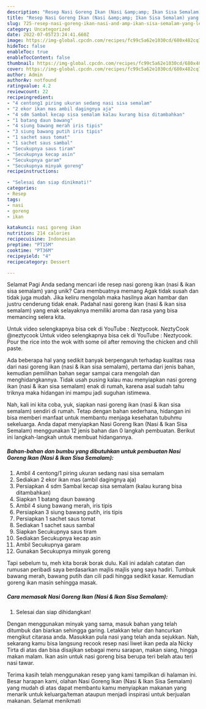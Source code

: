 ```yaml
---
description: "Resep Nasi Goreng Ikan (Nasi &amp;amp; Ikan Sisa Semalam) yang Lezat Sekali, Mantap"
title: "Resep Nasi Goreng Ikan (Nasi &amp;amp; Ikan Sisa Semalam) yang Lezat Sekali, Mantap"
slug: 725-resep-nasi-goreng-ikan-nasi-and-amp-ikan-sisa-semalam-yang-lezat-sekali-mantap
category: Uncategorized
date: 2022-07-05T23:24:41.660Z
image: https://img-global.cpcdn.com/recipes/fc99c5a62e1030cd/680x482cq70/nasi-goreng-ikan-nasi-ikan-sisa-semalam-foto-resep-utama.jpg
hideToc: false
enableToc: true
enableTocContent: false
thumbnail: https://img-global.cpcdn.com/recipes/fc99c5a62e1030cd/680x482cq70/nasi-goreng-ikan-nasi-ikan-sisa-semalam-foto-resep-utama.jpg
cover: https://img-global.cpcdn.com/recipes/fc99c5a62e1030cd/680x482cq70/nasi-goreng-ikan-nasi-ikan-sisa-semalam-foto-resep-utama.jpg
author: Admin
authorAv: notfound
ratingvalue: 4.2
reviewcount: 22
recipeingredient:
- "4 centong1 piring ukuran sedang nasi sisa semalam"
- "2 ekor ikan mas ambil dagingnya aja"
- "4 sdm Sambal kecap sisa semalam kalau kurang bisa ditambahkan"
- "1 batang daun bawang"
- "4 siung bawang merah iris tipis"
- "3 siung bawang putih iris tipis"
- "1 sachet saus tomat"
- "1 sachet saus sambal"
- "Secukupnya saus tiram"
- "Secukupnya kecap asin"
- "Secukupnya garam"
- "Secukupnya minyak goreng"
recipeinstructions:

- "Selesai dan siap dinikmati!"
categories:
- Resep
tags:
- nasi
- goreng
- ikan

katakunci: nasi goreng ikan 
nutrition: 214 calories
recipecuisine: Indonesian
preptime: "PT15M"
cooktime: "PT36M"
recipeyield: "4"
recipecategory: Dessert

---
```



Selamat Pagi Anda sedang mencari ide resep nasi goreng ikan (nasi &amp; ikan sisa semalam) yang unik? Cara membuatnya memang Agak tidak susah dan tidak juga mudah. Jika keliru mengolah maka hasilnya akan hambar dan justru cenderung tidak enak. Padahal nasi goreng ikan (nasi &amp; ikan sisa semalam) yang enak selayaknya memiliki aroma dan rasa yang bisa memancing selera kita.


Untuk video selengkapnya bisa cek di YouTube : Neztycook. NeztyCook @neztycook Untuk video selengkapnya bisa cek di YouTube : Neztycook. Pour the rice into the wok with some oil after removing the chicken and chili paste.

Ada beberapa hal yang sedikit banyak berpengaruh terhadap kualitas rasa dari nasi goreng ikan (nasi &amp; ikan sisa semalam), pertama dari jenis bahan, kemudian pemilihan bahan segar sampai cara mengolah dan menghidangkannya. Tidak usah pusing kalau mau menyiapkan nasi goreng ikan (nasi &amp; ikan sisa semalam) enak di rumah, karena asal sudah tahu triknya maka hidangan ini mampu jadi suguhan istimewa.


Nah, kali ini kita coba, yuk, siapkan nasi goreng ikan (nasi &amp; ikan sisa semalam) sendiri di rumah. Tetap dengan bahan sederhana, hidangan ini bisa memberi manfaat untuk membantu menjaga kesehatan tubuhmu sekeluarga. Anda dapat menyiapkan Nasi Goreng Ikan (Nasi &amp; Ikan Sisa Semalam) menggunakan 12 jenis bahan dan 0 langkah pembuatan. Berikut ini langkah-langkah untuk membuat hidangannya.

<!--inarticleads1-->

##### Bahan-bahan dan bumbu yang dibutuhkan untuk pembuatan Nasi Goreng Ikan (Nasi &amp; Ikan Sisa Semalam):

1. Ambil 4 centong/1 piring ukuran sedang nasi sisa semalam
1. Sediakan 2 ekor ikan mas (ambil dagingnya aja)
1. Persiapkan 4 sdm Sambal kecap sisa semalam (kalau kurang bisa ditambahkan)
1. Siapkan 1 batang daun bawang
1. Ambil 4 siung bawang merah, iris tipis
1. Persiapkan 3 siung bawang putih, iris tipis
1. Persiapkan 1 sachet saus tomat
1. Sediakan 1 sachet saus sambal
1. Siapkan Secukupnya saus tiram
1. Sediakan Secukupnya kecap asin
1. Ambil Secukupnya garam
1. Gunakan Secukupnya minyak goreng


Tapi sebelum tu, meh kita borak borak dulu. Kali ini adalah catatan dan rumusan peribadi saya berdasarkan majlis majlis yang saya hadiri. Tumbuk bawang merah, bawang putih dan cili padi hingga sedikit kasar. Kemudian goreng ikan masin sehingga masak. 

<!--inarticleads2-->

##### Cara memasak Nasi Goreng Ikan (Nasi &amp; Ikan Sisa Semalam):


1. Selesai dan siap dihidangkan!

Dengan menggunakan minyak yang sama, masuk bahan yang telah ditumbuk dan biarkan sehingga garing. Letakkan telur dan hancurkan mengikut citarasa anda. Masukkan pula nasi yang telah anda sejukkan. Nah, sekarang kamu bisa langsung recook resep nasi liwet ikan peda ala Nicky Tirta di atas dan bisa disajikan sebagai menu sarapan, makan siang, hingga makan malam. Ikan asin untuk nasi goreng bisa berupa teri belah atau teri nasi tawar. 

Terima kasih telah menggunakan resep yang kami tampilkan di halaman ini. Besar harapan kami, olahan Nasi Goreng Ikan (Nasi &amp; Ikan Sisa Semalam) yang mudah di atas dapat membantu kamu menyiapkan makanan yang menarik untuk keluarga/teman ataupun menjadi inspirasi untuk berjualan makanan. Selamat menikmati
